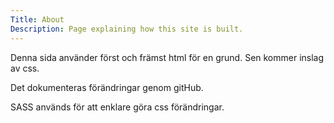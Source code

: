 ```yaml
---
Title: About
Description: Page explaining how this site is built.
---
```


Denna sida använder först och främst html för en grund. Sen kommer inslag av css.

Det dokumenteras förändringar genom gitHub.

SASS används för att enklare göra css förändringar.